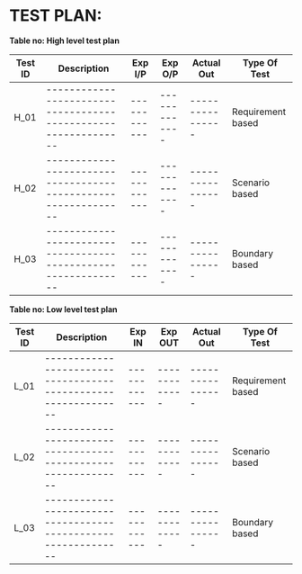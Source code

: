 # **TEST PLAN:**

**Table no: High level test plan**

| **Test ID** | **Description** | **Exp I/P** | **Exp O/P** | **Actual Out** | **Type Of Test** |
| --- | --- | --- | --- | --- | --- |
| H\_01 | -------------------------------------------------------------- | ------------ | ------------- | ---------------- | Requirement based ||||||||
| H\_02 | -------------------------------------------------------------- | ------------ | ------------- | ---------------- | Scenario based |
| H\_03 | -------------------------------------------------------------- | ------------ | ------------- | ---------------- | Boundary based |

**Table no: Low level test plan**

| **Test ID** | **Description** | **Exp IN** | **Exp OUT** | **Actual Out** | **Type Of Test** |
| --- | --- | --- | --- | --- | --- |
| L\_01 | -------------------------------------------------------------- | ------------ | ------------- | ---------------- | Requirement based ||||||||
| L\_02 | -------------------------------------------------------------- | ------------ | ------------- | ---------------- | Scenario based |
| L\_03 | -------------------------------------------------------------- | ------------ | ------------- | ---------------- | Boundary based |
